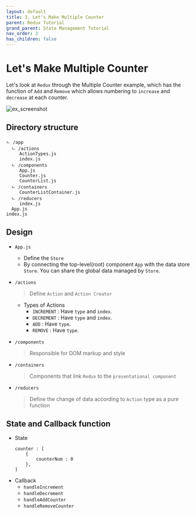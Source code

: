 ```yaml
---
layout: default
title: 3. Let's Make Multiple Counter
parent: Redux Tutorial
grand_parent: State Management Tutorial
nav_order: 3
has_children: false
---
```


# Let's Make Multiple Counter

 Let's look at `Redux` through the Multiple Counter example, which has the function of `Add` and `Remove` which allows numbering to `increase` and `decrease` at each counter.
 
 ![ex_screenshot](../images/lets_make_01.gif)


## Directory structure
```
ㄴ /app
  ㄴ /actions
     ActionTypes.js
     index.js
  ㄴ /components
     App.js 
     Counter.js
     CounterList.js
  ㄴ /containers
     CounterListContainer.js
  ㄴ /reducers
     index.js
  App.js
index.js
```

## Design  
- `App.js`  
    - Define the `Store`
    - By connecting the top-level(root) component `App` with the data store `Store`.
         You can share the global data managed by `Store`.
      
- `/actions`  
     > Define `Action` and `Action Creator` 
     
     - Types of Actions 
         - `INCREMENT` : Have `type` and `index`.  
         - `DECREMENT` : Have `type` and `index`. 
         - `ADD` : Have `type`. 
         - `REMOVE` : Have `type`. 
  
- `/components`  
     > Responsible for DOM markup and style 
      
- `/containers`  
     > Components that link `Redux` to the `presentational component`
    
- `/reducers`  
     > Define the change of data according to `Action` type as a pure function

## State and Callback function

 - State 
    ```
    counter : [
        {
            counterNum : 0
        },
    ]
    ```
 - Callback
    - `handleIncrement`
    - `handleDecrement`
    - `handleAddCounter`
    - `handleRemoveCounter` 